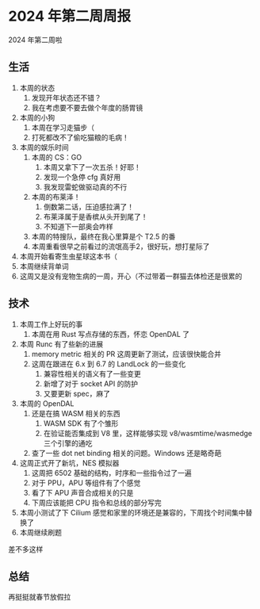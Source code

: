 # 2024 年第二周周报

2024 年第二周啦

## 生活

1. 本周的状态
    1. 发现开年状态还不错？
    2. 我在考虑要不要去做个年度的肠胃镜
2. 本周的小狗
    1. 本周在学习走猫步（
    2. 打死都改不了偷吃猫粮的毛病！
3. 本周的娱乐时间
    1. 本周的 CS：GO
        1. 本周又拿下了一次五杀！好耶！
        2. 发现一个急停 cfg 真好用
        3. 我发现雷蛇做驱动真的不行
    2. 本周的布莱泽！
        1. 倒数第二话，压迫感拉满了！
        2. 布莱泽属于是香槟从头开到尾了！
        3. 不知道下一部奥会咋样
    3. 本周的特搜队，最终在我心里算是个 T2.5 的番
    4. 本周重看很早之前看过的流氓高手2，很好玩，想打星际了
4. 本周开始看寄生虫星球这本书（
5. 本周继续背单词
6. 这周又是没有宠物生病的一周，开心（不过带着一群猫去体检还是很累的

## 技术

1. 本周工作上好玩的事
    1. 本周在用 Rust 写点存储的东西，怀恋 OpenDAL 了
2. 本周 Runc 有了些新的进展
    1. memory metric 相关的 PR 这周更新了测试，应该很快能合并
    2. 这周在跟进在 6.x 到 6.7 的 LandLock 的一些变化
        1. 兼容性相关的语义有了一些变更
        2. 新增了对于 socket API 的防护
        3. 又要更新 spec，麻了
3. 本周的 OpenDAL
    1. 还是在搞 WASM 相关的东西
        1. WASM SDK 有了个雏形
        2. 在验证能否集成到 V8 里，这样能够实现 v8/wasmtime/wasmedge 三个引擎的通吃
    2. 查了一些 dot net binding 相关的问题。Windows 还是略奇葩
4. 这周正式开了新坑，NES 模拟器
    1. 这周把 6502 基础的结构，时序和一些指令过了一遍 
    2. 对于 PPU，APU 等组件有了个感觉
    3. 看了下 APU 声音合成相关的只是
    4. 下周应该能把 CPU 指令和总线的部分写完
5. 本周小测试了下 Cilium 感觉和家里的环境还是兼容的，下周找个时间集中替换了
6. 本周继续刷题

差不多这样

## 总结

再挺挺就春节放假拉
